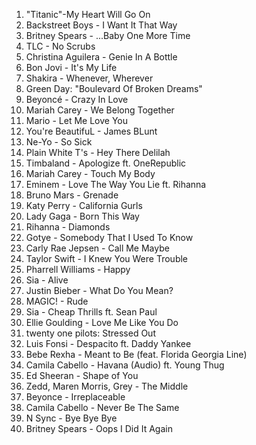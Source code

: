 1. "Titanic"-My Heart Will Go On
2. Backstreet Boys - I Want It That Way
3. Britney Spears - ...Baby One More Time
4. TLC - No Scrubs
5. Christina Aguilera - Genie In A Bottle
6. Bon Jovi - It's My Life
7. Shakira - Whenever, Wherever 
8. Green Day: "Boulevard Of Broken Dreams"
9. Beyoncé - Crazy In Love
10. Mariah Carey - We Belong Together
11. Mario - Let Me Love You
12. You're BeautifuL - James BLunt
13. Ne-Yo - So Sick
14. Plain White T's - Hey There Delilah
15. Timbaland - Apologize ft. OneRepublic
16. Mariah Carey - Touch My Body
17. Eminem - Love The Way You Lie ft. Rihanna
18. Bruno Mars - Grenade
19. Katy Perry - California Gurls
20. Lady Gaga - Born This Way
21. Rihanna - Diamonds
22. Gotye - Somebody That I Used To Know
23. Carly Rae Jepsen - Call Me Maybe
24. Taylor Swift - I Knew You Were Trouble
25. Pharrell Williams - Happy
26. Sia - Alive
27. Justin Bieber - What Do You Mean?
28. MAGIC! - Rude
29. Sia - Cheap Thrills ft. Sean Paul
30. Ellie Goulding - Love Me Like You Do
31. twenty one pilots: Stressed Out 
32. Luis Fonsi - Despacito ft. Daddy Yankee
33. Bebe Rexha - Meant to Be (feat. Florida Georgia Line)
34. Camila Cabello - Havana (Audio) ft. Young Thug
35. Ed Sheeran - Shape of You
36. Zedd, Maren Morris, Grey - The Middle
37.  Beyonce - Irreplaceable
38. Camila Cabello - Never Be The Same
39. N Sync - Bye Bye Bye
40. Britney Spears - Oops I Did It Again